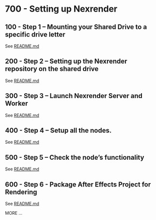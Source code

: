 # 700 - Setting up Nexrender

## 100 - Step 1 – Mounting your Shared Drive to a specific drive letter

See [README.md](./100/README.md)

## 200 - Step 2 – Setting up the Nexrender repository on the shared drive

See [README.md](./200/README.md)

## 300 - Step 3 – Launch Nexrender Server and Worker

See [README.md](./300/README.md)

## 400 - Step 4 – Setup all the nodes.

See [README.md](./400/README.md)

## 500 - Step 5 – Check the node’s functionality

See [README.md](./500/README.md)

## 600 - Step 6 - Package After Effects Project for Rendering

See [README.md](./600/README.md)

MORE ...